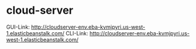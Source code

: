 # cloud-server

GUI-Link: http://cloudserver-env.eba-kvmjpyri.us-west-1.elasticbeanstalk.com/
CLI-Link: http://cloudserver-env.eba-kvmjpyri.us-west-1.elasticbeanstalk.com/
